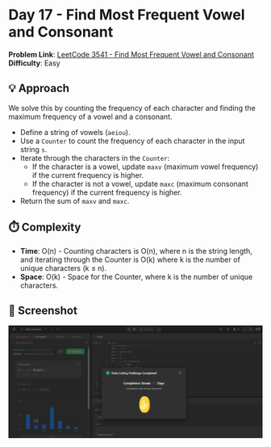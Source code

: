 # Day 17 - Find Most Frequent Vowel and Consonant

**Problem Link**: [LeetCode 3541 - Find Most Frequent Vowel and Consonant](https://leetcode.com/problems/find-most-frequent-vowel-and-consonant/)  
**Difficulty**: Easy

## 💡 Approach

We solve this by counting the frequency of each character and finding the maximum frequency of a vowel and a consonant.

- Define a string of vowels (`aeiou`).
- Use a `Counter` to count the frequency of each character in the input string `s`.
- Iterate through the characters in the `Counter`:
  - If the character is a vowel, update `maxv` (maximum vowel frequency) if the current frequency is higher.
  - If the character is not a vowel, update `maxc` (maximum consonant frequency) if the current frequency is higher.
- Return the sum of `maxv` and `maxc`.

## ⏱️ Complexity

- **Time**: O(n) - Counting characters is O(n), where n is the string length, and iterating through the Counter is O(k) where k is the number of unique characters (k ≤ n).
- **Space**: O(k) - Space for the Counter, where k is the number of unique characters.

## 📸 Screenshot
![Solution Screenshot](screenshot.png)